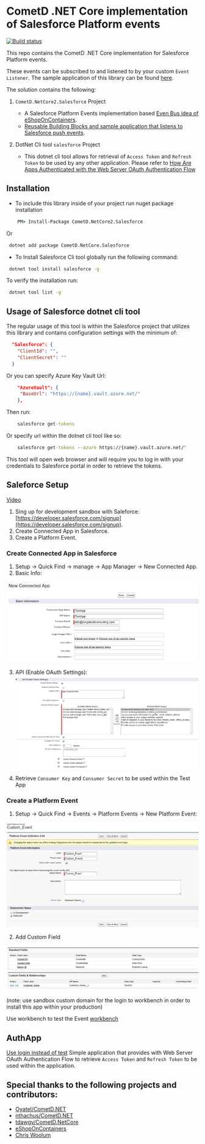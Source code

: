 # CometD .NET Core implementation of Salesforce Platform events
[![Build status](https://ci.appveyor.com/api/projects/status/baalfhs6vvc38icc?svg=true)](https://ci.appveyor.com/project/kdcllc/cometd-netcore-salesforce)

This repo contains the CometD .NET Core implementation for Salesforce Platform events.
 
These events can be subscribed to and listened to by your custom `Event Listener`. The sample application of this library can be found [here](https://github.com/kdcllc/Bet.BuildingBlocks.SalesforceEventBus).

The solution contains the following:

1. `CometD.NetCore2.Salesforce` Project
     - A Salesforce Platform Events implementation based [Even Bus idea of eShopOnContainers](https://github.com/dotnet-architecture/eShopOnContainers).
     - [Reusable Building Blocks and sample application that listens to Salesforce push events](https://github.com/kdcllc/Bet.BuildingBlocks.SalesforceEventBus).

2. DotNet Cli tool `salesforce` Project
   - This dotnet cli tool allows for retrieval of `Access Token` and `Refresh Token` to be used by any other application. Please refer to [How Are Apps Authenticated with the Web Server OAuth Authentication Flow](https://developer.salesforce.com/docs/atlas.en-us.api_rest.meta/api_rest/intro_understanding_web_server_oauth_flow.htm)

## Installation

- To include this library inside of your project run nuget package installation

```cmd
    PM> Install-Package CometD.NetCore2.Salesforce
```

Or

```cmd
 dotnet add package CometD.NetCore.Salesforce
```

- To Install Salesforce Cli tool globally run the following command:

```cmd
 dotnet tool install salesforce -g

```

To verify the installation run:

```cmd
 dotnet tool list -g
```

## Usage of Salesforce dotnet cli tool

The regular usage of this tool is within the Salesforce project that utilizes this library and contains configuration settings with the minimum of:

```json
  "Salesforce": {
    "ClientId": "",
    "ClientSecret": ""
  }
````

Or you can specify Azure Key Vault Url:

```json
    "AzureVault": {
     "BaseUrl": "https://{name}.vault.azure.net/"
    },
```

Then run:

```cmd
    salesforce get-tokens
```

Or specify url within the dotnet cli tool like so:

```cmd
    salesforce get-tokens --azure https://{name}.vault.azure.net/"
```

This tool will open web browser and will require you to log in with your credentials to Salesforce portal in order to retrieve the tokens.

## Saleforce Setup
[Video](https://www.youtube.com/watch?v=L6OWyCfQD6U)
1. Sing up for development sandbox with Saleforce: [https://developer.salesforce.com/signup](https://developer.salesforce.com/signup).
2. Create Connected App in Salesforce.
3. Create a Platform Event.

### Create Connected App in Salesforce
1. Setup -> Quick Find -> manage -> App Manager -> New Connected App.
2. Basic Info:

![info](./img/new-app-basic-info.jpg)

3. API (Enable OAuth Settings):
![settings](./img/new-app-api-auth.jpg)

4. Retrieve `Consumer Key` and `Consumer Secret` to be used within the Test App

### Create a Platform Event
1. Setup -> Quick Find -> Events -> Platform Events -> New Platform Event:

![event](./img/new-platform-event.jpg)

2. Add Custom Field

![event](./img/new-platform-event-field.jpg)

(note: use sandbox custom domain for the login to workbench in order to install this app within your production)

Use workbench to test the Event [workbench](https://workbench.developerforce.com/login.php?startUrl=%2Finsert.php)
## AuthApp
[Use login instead of test](https://github.com/developerforce/Force.com-Toolkit-for-NET/wiki/Web-Server-OAuth-Flow-Sample#am-i-using-the-test-environment)
Simple application that provides with Web Server OAuth Authentication Flow to retrieve 
`Access Token` and `Refresh Token` to be used within the application.

## Special thanks to the following projects and contributors:
- [Oyatel/CometD.NET](https://github.com/Oyatel/CometD.NET)
- [nthachus/CometD.NET](https://github.com/nthachus/CometD.NET)
- [tdawgy/CometD.NetCore](https://github.com/tdawgy/CometD.NetCore)
- [eShopOnContainers](https://github.com/dotnet-architecture/eShopOnContainers)
- [Chris Woolum](https://github.com/cwoolum)
